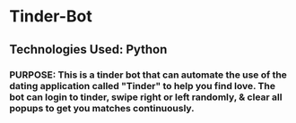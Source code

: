 # Tinder-Bot

## Technologies Used: Python

### PURPOSE: This is a tinder bot that can automate the use of the dating application called "Tinder" to help you find love. The bot can login to tinder, swipe right or left randomly, & clear all popups to get you matches continuously.
